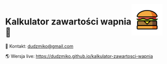 <img src="svg/hamburger.svg" height="100" align="right" />

# Kalkulator zawartości wapnia 🍔

📧 Kontakt: dudzmiko@gmail.com

🌎 Wersja live: https://dudzmiko.github.io/kalkulator-zawartosci-wapnia
